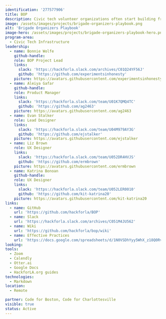 ```yaml
---
identification: '277577906'
title: BOP
description: Civic tech volunteer organizations often start building from scratch, which uses up valuable resources (time, labor and momentum).  This project aims to improve existing structures and create new ones that make it easier to share replicable processes and practices so that organizers and members can iterate on each other's work, improving outcomes for the civic tech ecosystem.
image: /assets/images/projects/brigade-organizers-playbook.png
alt: 'Brigade Organizers Playbook'
image-hero: /assets/images/projects/brigade-organizers-playbook-hero.png
program-area: 
  - Civic Tech Infrastructure
leadership:
  - name: Bonnie Wolfe
    github-handle:
    role: BOP Project Lead
    links:
      slack: 'https://hackforla.slack.com/archives/C01Q24YF56J'
      github: 'https://github.com/experimentsinhonesty'
    picture: https://avatars.githubusercontent.com/experimentsinhonesty
  - name: Aleiya Gafar
    github-handle:
    role: Product Manager
    links:
      slack: 'https://hackforla.slack.com/team/U01K7QMQ4TC'
      github: 'https://github.com/ag2463'
    picture: https://avatars.githubusercontent.com/ag2463
  - name: Evan Stalker
    role: Lead Designer
    links:
      slack: 'https://hackforla.slack.com/team/U04M979AY3G'
      github: 'https://github.com/ejstalker'
    picture: https://avatars.githubusercontent.com/ejstalker
  - name: Liz Brown
    role: UX Designer
    links:
      slack: 'https://hackforla.slack.com/team/U052DR4HVJS'
      github: 'https://github.com/ermbrown'
    picture: https://avatars.githubusercontent.com/ermbrown
  - name: Katrina Bonoan 
    github-handle:
    role: UX Designer
    links:
      slack: 'https://hackforla.slack.com/team/U052LER0010'
      github: 'https://github.com/kit-katrina20'
    picture: https://avatars.githubusercontent.com/kit-katrina20
links:
  - name: GitHub
    url: 'https://github.com/hackforla/BOP'
  - name: Slack
    url: 'https://hackforla.slack.com/archives/C051M4JU562'
  - name: Wiki
    url: 'https://github.com/hackforla/bop/wiki'
  - name: Effective Practices
    url: 'https://docs.google.com/spreadsheets/d/1N0VSDhYyy5WhX_z18Q0RvLlGO29JGGdMxVsD4X3nFYs/edit#gid=1425278717'
looking:
tools: 
  - Zoom
  - Calendly
  - Otter.ai
  - Google Docs
  - HackforLA.org guides
technologies:
  - Markdown
location:
  - Remote

partner: Code for Boston, Code for Charlottesville
visible: true
status: Active
---
```

